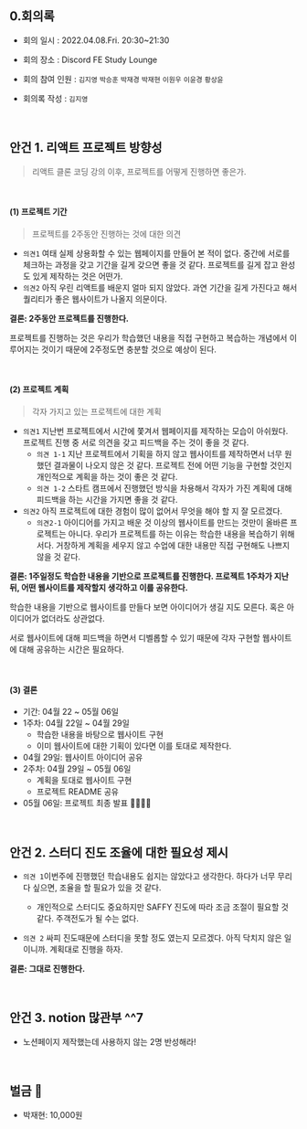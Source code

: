 ## 0.회의록

- 회의 일시 : 2022.04.08.Fri. 20:30~21:30

- 회의 장소 : Discord FE Study Lounge
- 회의 참여 인원 : `김지영` `박승훈` `박재경` `박재현` `이원우` `이윤경` `황상윤`
- 회의록 작성 : `김지영`

<br>

##  안건 1. 리액트 프로젝트 방향성

> 리액트 클론 코딩 강의 이후, 프로젝트를 어떻게 진행하면 좋은가. 

<br>

#### (1) 프로젝트 기간

>  프로젝트를 2주동안 진행하는 것에 대한 의견

- `의견1` 여태 실제 상용화할 수 있는 웹페이지를 만들어 본 적이 없다. 중간에 서로를 체크하는 과정을 갖고 기간을 길게 갖으면 좋을 것 같다. 프로젝트를 길게 잡고 완성도 있게 제작하는 것은 어떤가. 
- `의견2` 아직 우린 리액트를 배운지 얼마 되지 않았다. 과연 기간을 길게 가진다고 해서 퀄리티가 좋은 웹사이트가 나올지 의문이다. 

**결론: 2주동안 프로젝트를 진행한다.**  

프로젝트를 진행하는 것은 우리가 학습했던 내용을 직접 구현하고 복습하는 개념에서 이루어지는 것이기 때문에 2주정도면 충분할 것으로 예상이 된다.

<br>

#### (2) 프로젝트 계획

> 각자 가지고 있는 프로젝트에 대한 계획 

- `의견1` 지난번 프로젝트에서 시간에 쫓겨서 웹페이지를 제작하는 모습이 아쉬웠다. 프로젝트 진행 중 서로 의견을 갖고 피드백을 주는 것이 좋을 것 같다. 
  - `의견 1-1` 지난 프로젝트에서 기획을 하지 않고 웹사이트를 제작하면서 너무 원했던 결과물이 나오지 않은 것 같다. 프로젝트 전에 어떤 기능을 구현할 것인지 개인적으로 계획을 하는 것이 좋은 것 같다. 
  - `의견 1-2` 스타트 캠프에서 진행했던 방식을 차용해서 각자가 가진 계획에 대해 피드백을 하는 시간을 가지면 좋을 것 같다. 
- `의견2` 아직 프로젝트에 대한 경험이 많이 없어서 무엇을 해야 할 지 잘 모르겠다. 
  - `의견2-1` 아이디어를 가지고 배운 것 이상의 웹사이트를 만드는 것만이 올바른 프로젝트는 아니다. 우리가 프로젝트를 하는 이유는 학습한 내용을 복습하기 위해서다. 거창하게 계획을 세우지 않고 수업에 대한 내용만 직접 구현해도 나쁘지 않을 것 같다. 

**결론: 1주일정도 학습한 내용을 기반으로 프로젝트를 진행한다. 프로젝트 1주차가 지난 뒤, 어떤 웹사이트를 제작할지 생각하고 이를 공유한다.** 

학습한 내용을 기반으로 웹사이트를 만들다 보면 아이디어가 생길 지도 모른다. 혹은 아이디어가 없더라도 상관없다. 

서로 웹사이트에 대해 피드백을 하면서 디벨롭할 수 있기 때문에 각자 구현할 웹사이트에 대해 공유하는 시간은 필요하다. 

<br>

#### (3) 결론

- 기간: 04월 22 ~ 05월 06일
- 1주차: 04월 22일 ~ 04월 29일
  - 학습한 내용을 바탕으로 웹사이트 구현
  - 이미 웹사이트에 대한 기획이 있다면 이를 토대로 제작한다.
- 04월 29일: 웹사이트 아이디어 공유
- 2주차:  04월 29일 ~ 05월 06일
  - 계획을 토대로 웹사이트 구현 
  - 프로젝트 README 공유
- 05월 06일: 프로젝트 최종 발표  🎉🎉🎉🎉  

<br>

## 안건 2. 스터디 진도 조율에 대한 필요성 제시

- `의견 1`이번주에 진행했던 학습내용도 쉽지는 않았다고 생각한다. 하다가 너무 무리다 싶으면, 조율을 할 필요가 있을 것 같다. 
  - 개인적으로 스터디도 중요하지만 SAFFY 진도에 따라 조금 조절이 필요할 것 같다. 주객전도가 될 수는 없다. 

- `의견 2`  싸피 진도때문에 스터디을 못할 정도 였는지 모르겠다. 아직 닥치지 않은 일이니까. 계획대로 진행을 하자. 

**결론: 그대로 진행한다.** 

<br>

## 안건 3. notion 많관부 ^^7

- 노션페이지 제작했는데 사용하지 않는 2명 반성해라!

<br>

## 벌금 💸

- 박재현: 10,000원

<br>








